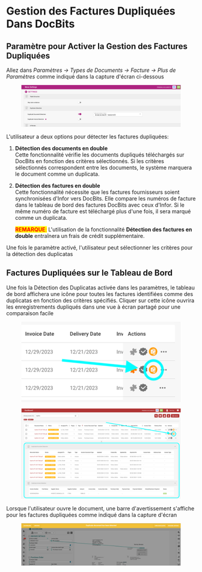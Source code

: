 # Gestion des Factures Dupliquées Dans DocBits

## Paramètre pour Activer la Gestion des Factures Dupliquées

Allez dans _Paramètres → Types de Documents → Facture → Plus de Paramètres_ comme indiqué dans la capture d'écran ci-dessous

<figure><img src="../../.gitbook/assets/duplicate_invoice handling.png" alt=""><figcaption></figcaption></figure>

L'utilisateur a deux options pour détecter les factures dupliquées:

1. **Détection des documents en double**\
   Cette fonctionnalité vérifie les documents dupliqués téléchargés sur DocBits en fonction des critères sélectionnés. Si les critères sélectionnés correspondent entre les documents, le système marquera le document comme un duplicata.
2.  **Détection des factures en double**\
    Cette fonctionnalité nécessite que les factures fournisseurs soient synchronisées d'Infor vers DocBits. Elle compare les numéros de facture dans le tableau de bord des factures DocBits avec ceux d'Infor. Si le même numéro de facture est téléchargé plus d'une fois, il sera marqué comme un duplicata.

    <mark style="color:red;">**REMARQUE**</mark><mark style="color:red;">:</mark> L'utilisation de la fonctionnalité **Détection des factures en double** entraînera un frais de crédit supplémentaire.

Une fois le paramètre activé, l'utilisateur peut sélectionner les critères pour la détection des duplicatas

## Factures Dupliquées sur le Tableau de Bord

Une fois la Détection des Duplicatas activée dans les paramètres, le tableau de bord affichera une icône pour toutes les factures identifiées comme des duplicatas en fonction des critères spécifiés. Cliquer sur cette icône ouvrira les enregistrements dupliqués dans une vue à écran partagé pour une comparaison facile

<figure><img src="../../.gitbook/assets/duplicate_invoice handling2.png" alt=""><figcaption></figcaption></figure>

<figure><img src="../../.gitbook/assets/duplicate_invoice handling2b.png" alt=""><figcaption></figcaption></figure>

Lorsque l'utilisateur ouvre le document, une barre d'avertissement s'affiche pour les factures dupliquées comme indiqué dans la capture d'écran

<figure><img src="../../.gitbook/assets/duplicate_invoice handling3.png" alt=""><figcaption></figcaption></figure>
